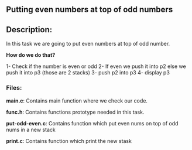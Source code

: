 ## Putting even numbers at top of odd numbers

<h2>Description:</h2>

In this task we are going to put even numbers at top of odd number.

**How do we do that?**

1- Check if the number is even or odd
2- If even we push it into p2 else we push it into p3 (those are 2 stacks)
3- push p2 into p3
4- display p3

   <h3>Files:</h3>

**main.c**: Contains main function where we check our code.

**func.h**: Contains functions prototype needed in this task.

**put-odd-even.c**: Contains function which put even nums on top of odd nums in a new stack

**print.c**: Contains function which print the new stask
